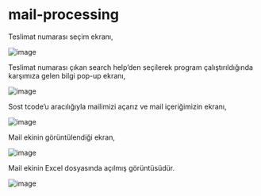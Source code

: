 # mail-processing
Teslimat numarası seçim ekranı, 

![image](https://github.com/seda-yaman/mail-processing/assets/114253940/b2c80d20-4ac7-49eb-b745-9b073163f14e)

Teslimat numarası çıkan search help’den seçilerek program çalıştırıldığında karşımıza gelen bilgi pop-up ekranı, 

![image](https://github.com/seda-yaman/mail-processing/assets/114253940/08bd6c94-f18f-478f-95ae-375799833287)

Sost tcode’u aracılığıyla mailimizi açarız ve mail içeriğimizin ekranı, 

![image](https://github.com/seda-yaman/mail-processing/assets/114253940/74c74e56-8db3-46f9-9b67-166f60df35a5)

Mail ekinin görüntülendiği ekran, 

![image](https://github.com/seda-yaman/mail-processing/assets/114253940/5673fdb3-a832-4bf3-b7ab-42ca80bf60c5)

Mail ekinin Excel dosyasında açılmış görüntüsüdür. 

![image](https://github.com/seda-yaman/mail-processing/assets/114253940/80cffa2c-fb74-4104-b950-52838ab3e456)
